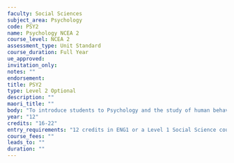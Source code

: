 ```yaml
---
faculty: Social Sciences
subject_area: Psychology
code: PSY2
name: Psychology NCEA 2
course_level: NCEA 2
assessment_type: Unit Standard
course_duration: Full Year
ue_approved: 
invitation_only: 
notes: ""
endorsement: 
title: PSY2
type: Level 2 Optional
description: ""
maori_title: ""
body: "To introduce students to Psychology and the study of human behaviour, the language it uses, the approaches adopted, its body of knowledge and the inquiry and research methods used. Emphasis is on helping students understand the theoretical concepts and research methods of psychology with particular reference to Human development. The main aspects of study that are concerned within the course include: The Cognitive, Biological, Humanistic, Behavioural and Psychodynamic Approaches to Psychology. Research the Scientific method and experiments. Ethical issues in Psychology."
year: "12"
credits: "16-22"
entry_requirements: "12 credits in ENG1 or a Level 1 Social Science course or HOF/TIC approval"
course_fees: ""
leads_to: ""
duration: ""
---
```

